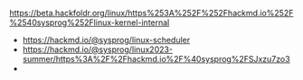 https://beta.hackfoldr.org/linux/https%253A%252F%252Fhackmd.io%252F%2540sysprog%252Flinux-kernel-internal




- https://hackmd.io/@sysprog/linux-scheduler
- https://hackmd.io/@sysprog/linux2023-summer/https%3A%2F%2Fhackmd.io%2F%40sysprog%2FSJxzu7zo3
- 
